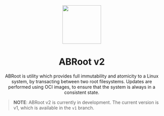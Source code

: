 <div align="center">
  <img src="abroot-logo.svg" height="120">
  <h1 align="center">ABRoot v2</h1>
  <p align="center">ABRoot is utility which provides full immutability and
		atomicity to a Linux system, by transacting between
		two root filesystems. Updates are performed using OCI
		images, to ensure that the system is always in a
		consistent state.</p>
</div>

> **NOTE**: ABRoot v2 is currently in development. The current
> version is v1, which is available in the `v1` branch.
